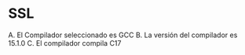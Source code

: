 # SSL
A. El Compilador seleccionado es GCC
B. La versión del compilador es 15.1.0
C. El compilador compila C17
